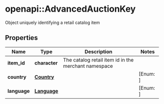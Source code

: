 # openapi::AdvancedAuctionKey

Object uniquely identifying a retail catalog item

## Properties
Name | Type | Description | Notes
------------ | ------------- | ------------- | -------------
**item_id** | **character** | The catalog retail item id in the merchant namespace | 
**country** | [**Country**](Country.md) |  | [Enum: ] 
**language** | [**Language**](Language.md) |  | [Enum: ] 


